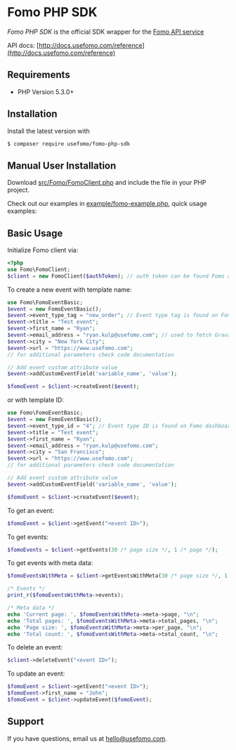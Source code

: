 Fomo PHP SDK
================

*Fomo PHP SDK* is the official SDK wrapper for the [Fomo API service](https://www.usefomo.com)

API docs: [http://docs.usefomo.com/reference](http://docs.usefomo.com/reference)

## Requirements

- PHP Version 5.3.0+

## Installation

Install the latest version with

```bash
$ composer require usefomo/fomo-php-sdk
```

## Manual User Installation

Download [src/Fomo/FomoClient.php](src/Fomo/FomoClient.php) and include the file in your PHP project.

Check out our examples in [example/fomo-example.php](example/fomo-example.php), quick usage examples:

## Basic Usage

Initialize Fomo client via:

```php
<?php
use Fomo\FomoClient;
$client = new FomoClient($authToken); // auth token can be found Fomo application admin dashboard (App -> API Access)
```

To create a new event with template name:

```php
use Fomo\FomoEventBasic;
$event = new FomoEventBasic();
$event->event_type_tag = "new_order"; // Event type tag is found on Fomo dashboard (Templates -> Template name)
$event->title = "Test event";
$event->first_name = "Ryan";
$event->email_address = "ryan.kulp@usefomo.com"; // used to fetch Gravatar for notification image
$event->city = "New York City";
$event->url = "https://www.usefomo.com";
// for additional parameters check code documentation

// Add event custom attribute value
$event->addCustomEventField('variable_name', 'value');

$fomoEvent = $client->createEvent($event);
```

or with template ID:

```php
use Fomo\FomoEventBasic;
$event = new FomoEventBasic();
$event->event_type_id = "4"; // Event type ID is found on Fomo dashboard (Templates -> Template ID)
$event->title = "Test event";
$event->first_name = "Ryan";
$event->email_address = "ryan.kulp@usefomo.com";
$event->city = "San Francisco";
$event->url = "https://www.usefomo.com";
// for additional parameters check code documentation

// Add event custom attribute value
$event->addCustomEventField('variable_name', 'value');

$fomoEvent = $client->createEvent($event);
```

To get an event:

```php
$fomoEvent = $client->getEvent("<event ID>");
```

To get events:

```php
$fomoEvents = $client->getEvents(30 /* page size */, 1 /* page */);
```

To get events with meta data:

```php
$fomoEventsWithMeta = $client->getEventsWithMeta(30 /* page size */, 1 /* page */);

/* Events */
print_r($fomoEventsWithMeta->events);

/* Meta data */
echo 'Current page: ', $fomoEventsWithMeta->meta->page, "\n";
echo 'Total pages: ', $fomoEventsWithMeta->meta->total_pages, "\n";
echo 'Page size: ', $fomoEventsWithMeta->meta->per_page, "\n";
echo 'Total count: ', $fomoEventsWithMeta->meta->total_count, "\n";
```

To delete an event:

```php
$client->deleteEvent("<event ID>");
```

To update an event:

```php
$fomoEvent = $client->getEvent("<event ID>");
$fomoEvent->first_name = "John";
$fomoEvent = $client->updateEvent($fomoEvent);
```

## Support

If you have questions, email us at [hello@usefomo.com](mailto:hello@usefomo.com).
